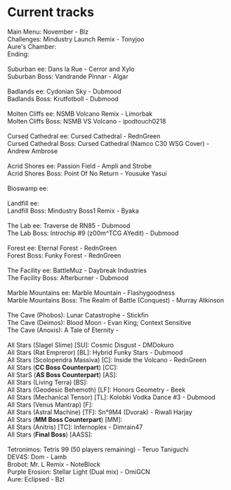 # Current tracks
Main Menu: November - Blz  
Challenges: Mindustry Launch Remix - Tonyjoo  
Aure's Chamber:   
Ending:   
&ensp;  
Suburban ee: Dans la Rue - Cerror and Xylo  
Suburban Boss: Vandrande Pinnar - Algar  
&ensp;  
Badlands ee: Cydonian Sky - Dubmood  
Badlands Boss: Krutfotboll - Dubmood  
&ensp;  
Molten Cliffs ee: NSMB Volcano Remix - Limorbak  
Molten Cliffs Boss: NSMB VS Volcano - ipodtouch0218  
&ensp;  
Cursed Cathedral ee: Cursed Cathedral - RednGreen  
Cursed Cathedral Boss: Cursed Cathedral (Namco C30 WSG Cover) - Andrew Ambrose  
&ensp;  
Acrid Shores ee: Passion Field - Ampli and Strobe  
Acrid Shores Boss: Point Of No Return - Yousuke Yasui  
&ensp;  
Bioswamp ee:   
&ensp;  
Landfill ee:   
Landfill Boss: Mindustry Boss1 Remix - Byaka  
&ensp;  
The Lab ee: Traverse de RN85 - Dubmood  
The Lab Boss: Introchip #9 (z00m^TCG AYedit) - Dubmood  
&ensp;  
Forest ee: Eternal Forest - RednGreen  
Forest Boss: Funky Forest - RednGreen  
&ensp;  
The Facility ee: BattleMuz - Daybreak Industries  
The Facility Boss: Afterburner - Dubmood  
&ensp;  
Marble Mountains ee: Marble Mountain - Flashygoodness  
Marble Mountains Boss: The Realm of Battle (Conquest) - Murray Atkinson  
&ensp;  
The Cave (Phobos): Lunar Catastrophe - Stickfin  
The Cave (Deimos): Blood Moon - Evan King; Context Sensitive  
The Cave (Anoxis): A Tale of Eternity -   
&ensp;  
All Stars (Slagel Slime) \[SU\]: Cosmic Disgust - DMDokuro  
All Stars (Rat Empreror) \[BL\]: Hybrid Funky Stars - Dubmood  
All Stars (Scolopendra Massiva) \[C\]: Inside the Volcano - RednGreen  
All Stars (**CC Boss Counterpart**) \[CC\]:   
All StarS (**AS Boss Counterpart**) \[AS\]:   
All Stars (Living Terra) \[BS\]:   
All Stars (Geodesic Behemoth) \[LF\]: Honors Geometry - Beek  
All Stars (Mechanical Tensor) \[TL\]: Kolobki Vodka Dance #3 - Dubmood  
All Stars (Venus Mantrap) \[F\]:   
All Stars (Astral Machine) \[TF\]: Sn°9M4 (Dvorak) - Riwall Harjay  
All Stars (**MM Boss Counterpart**) \[MM\]:   
All Stars (Anitris) \[TC\]: Infernoplex - Dimrain47  
All Stars (**Final Boss**) \[AASS\]:   
&ensp;  
Tetronimos: Tetris 99 (50 players remaining) - Teruo Taniguchi  
DEV4S: Dom - Lamb  
Brobot: Mr. L Remix - NoteBlock  
Purple Erosion: Stellar Light (Dual mix) - OmiGCN  
Aure: Eclipsed - Bzl  